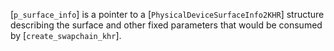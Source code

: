 [`p_surface_info`] is a pointer to a
[`PhysicalDeviceSurfaceInfo2KHR`] structure describing the surface
and other fixed parameters that would be consumed by
[`create_swapchain_khr`].